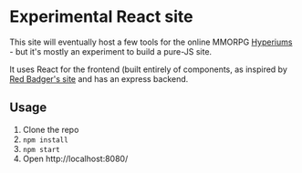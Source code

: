 # Experimental React site

This site will eventually host a few tools for the online MMORPG
[Hyperiums][hyps] - but it's mostly an experiment to build a pure-JS site.

It uses React for the frontend (built entirely of components, as inspired by
[Red Badger's site][rb-next] and has an express backend.

## Usage

1.  Clone the repo
2.  `npm install`
3.  `npm start`
4.  Open http://localhost:8080/

[hyps]: http://hyperiums.com/
[rb-next]: https://github.com/redbadger/website-next
